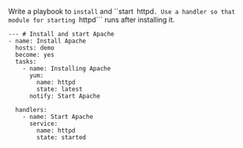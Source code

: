 Write a playbook to ```install``` and ``start``` ```httpd```. Use a handler so that module for starting ```httpd``` runs after installing it.
```
--- # Install and start Apache
- name: Install Apache
  hosts: demo
  become: yes
  tasks:
    - name: Installing Apache
      yum:
        name: httpd
        state: latest
      notify: Start Apache

  handlers:
    - name: Start Apache
      service:
        name: httpd
        state: started
```
